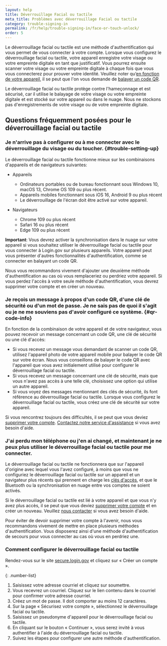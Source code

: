 ```yaml
---
layout: help
title: Déverrouillage Facial ou tactile
meta_title: Problèmes avec déverrouillage Facial ou tactile
category: trouble-signing-in
permalink: /fr/help/trouble-signing-in/face-or-touch-unlock/
order: 5
---
```


Le déverrouillage facial ou tactile est une méthode d'authentification qui vous permet de vous connecter à votre compte. Lorsque vous configurez le déverrouillage facial ou tactile, votre appareil enregistre votre visage ou votre empreinte digitale en tant que justificatif. Vous pourrez ensuite scanner votre visage ou votre empreinte digitale à chaque fois que vous vous connecterez pour prouver votre identité. Veuillez noter qu’[en fonction de votre appareil](#trouble-setting-up), il se peut que l'on vous demande de [balayer un code QR](#qr-code-info).

Le déverrouillage facial ou tactile protège contre l'hameçonnage et est sécurisé, car il utilise le balayage de votre visage ou votre empreinte digitale et est stocké sur votre appareil ou dans le nuage. Nous ne stockons pas d'enregistrements de votre visage ou de votre empreinte digitale.

## Questions fréquemment posées pour le déverrouillage facial ou tactile

### Je n'arrive pas à configurer ou à me connecter avec le déverrouillage du visage ou du toucher. {#trouble-setting-up}

Le déverrouillage facial ou tactile fonctionne mieux sur les combinaisons d'appareils et de navigateurs suivantes:

* Appareils
    * Ordinateurs portables ou de bureau fonctionnant sous Windows 10, macOS 13, Chrome OS 109 ou plus récent.
    * Appareils mobiles fonctionnant sous iOS 16, Android 9 ou plus récent
    * Le déverrouillage de l'écran doit être activé sur votre appareil.

* Navigateurs
    * Chrome 109 ou plus récent
    * Safari 16 ou plus récent
    * Edge 109 ou plus récent

**Important**: Vous devrez activer la synchronisation dans le nuage sur votre appareil si vous souhaitez utiliser le déverrouillage facial ou tactile pour vous connecter à Login.gov sur plusieurs appareils. Votre appareil peut vous présenter d'autres fonctionnalités d'authentification, comme se connecter en balayant un code QR.

Nous vous recommandons vivement d'ajouter une deuxième méthode d'authentification au cas où vous remplaceriez ou perdriez votre appareil. Si vous perdez l'accès à votre seule méthode d'authentification, vous devrez supprimer votre compte et en créer un nouveau.

### Je reçois un message à propos d'un code QR, d'une clé de sécurité ou d'un mot de passe. Je ne sais pas de quoi il s'agit ou je ne me souviens pas d'avoir configuré ce système. {#qr-code-info}
En fonction de la combinaison de votre appareil et de votre navigateur, vous pouvez recevoir un message concernant un code QR, une clé de sécurité ou une clé d'accès:

* Si vous recevez un message vous demandant de scanner un code QR, utilisez l'appareil photo de votre appareil mobile pour balayer le code QR sur votre écran. Nous vous conseillons de balayer le code QR avec l'appareil que vous avez initialement utilisé pour configurer le déverrouillage facial ou tactile.
* Si vous recevez un message concernant une clé de sécurité, mais que vous n'avez pas accès à une telle clé, choisissez une option qui utilise un autre appareil.
* Si vous voyez des messages mentionnant des clés de sécurité, ils font référence au déverrouillage facial ou tactile. Lorsque vous configurez le déverrouillage facial ou tactile, vous créez une clé de sécurité sur votre appareil.

Si vous rencontrez toujours des difficultés, il se peut que vous deviez [supprimer votre compte](/fr/help/manage-your-account/delete-your-account/). [Contactez notre service d'assistance](/fr/contact/) si vous avez besoin d'aide.

### J'ai perdu mon téléphone ou j'en ai changé, et maintenant je ne peux plus utiliser le déverrouillage facial ou tactile pour me connecter.

Le déverrouillage facial ou tactile ne fonctionnera que sur l'appareil d'origine avec lequel vous l'avez configuré, à moins que vous ne configuriez le déverrouillage facial ou tactile sur un appareil et un navigateur plus récents qui prennent en charge les [clés d'accès](https://fidoalliance.org/passkeys/), et que le Bluetooth ou la synchronisation en nuage entre vos comptes ne soient activés.

Si le déverrouillage facial ou tactile est lié à votre appareil et que vous n'y avez plus accès, il se peut que vous deviez [supprimer votre compte](/fr/help/manage-your-account/delete-your-account/) et en créer un nouveau. Veuillez [nous contacter](/fr/contact/) si vous avez besoin d'aide.

Pour éviter de devoir supprimer votre compte à l'avenir, nous vous recommandons vivement de mettre en place plusieurs méthodes d'authentification. Vous disposerez ainsi d'une méthode d'authentification de secours pour vous connecter au cas où vous en perdriez une.

### Comment configurer le déverrouillage facial ou tactile 

Rendez-vous sur le site [secure.login.gov](https://secure.login.gov/) et cliquez sur « Créer un compte ».

{: .number-list}
1. Saisissez votre adresse courriel et cliquez sur soumettre.
2. Vous recevrez un courriel. Cliquez sur le lien contenu dans le courriel pour confirmer votre adresse courriel.
3. Créez un mot de passe. Il doit comporter au moins 12 caractères.
4. Sur la page « Sécurisez votre compte », sélectionnez le déverrouillage facial ou tactile.
5. Saisissez un pseudonyme d'appareil pour le déverrouillage facial ou tactile.
6. En cliquant sur le bouton « Continuer », vous serez invité à vous authentifier à l'aide du déverrouillage facial ou tactile.
7. Suivez les étapes pour configurer une autre méthode d'authentification.
